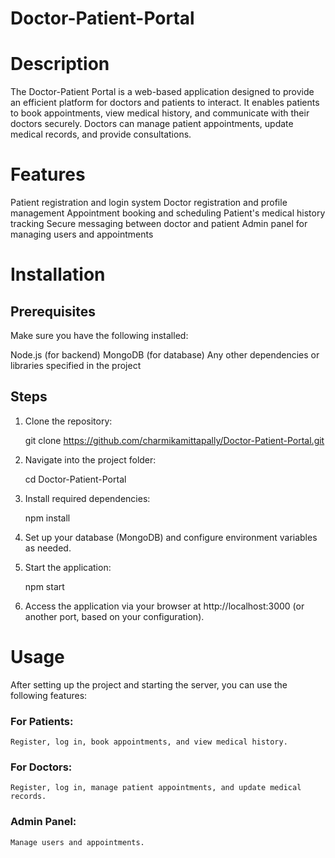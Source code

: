 # Doctor-Patient-Portal
# Description
The Doctor-Patient Portal is a web-based application designed to provide an efficient platform for doctors and patients to interact. It enables patients to book appointments, view medical history, and communicate with their doctors securely. Doctors can manage patient appointments, update medical records, and provide consultations.

# Features
Patient registration and login system
Doctor registration and profile management
Appointment booking and scheduling
Patient's medical history tracking
Secure messaging between doctor and patient
Admin panel for managing users and appointments

# Installation
## Prerequisites

Make sure you have the following installed:

Node.js (for backend)
MongoDB (for database)
Any other dependencies or libraries specified in the project

## Steps
1. Clone the repository:

   git clone https://github.com/charmikamittapally/Doctor-Patient-Portal.git

2. Navigate into the project folder:

   cd Doctor-Patient-Portal

3. Install required dependencies:

   npm install

4. Set up your database (MongoDB) and configure environment variables as needed.

5. Start the application:

   npm start

6. Access the application via your browser at http://localhost:3000 (or another port, based on your configuration).

# Usage

After setting up the project and starting the server, you can use the following features:

### For Patients: 
    Register, log in, book appointments, and view medical history.
### For Doctors: 
    Register, log in, manage patient appointments, and update medical records.
### Admin Panel: 
    Manage users and appointments.